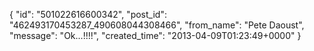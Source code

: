  {
   "id": "501022616600342",
   "post_id": "462493170453287_490608044308466",
   "from_name": "Pete Daoust",
   "message": "Ok...!!!!",
   "created_time": "2013-04-09T01:23:49+0000"
 }
